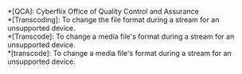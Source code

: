 *[QCA]: Cyberflix Office of Quality Control and Assurance  
*[Transcoding]: To change the file format during a stream for an unsupported device.  
*[Transcode]: To change a media file's format during a stream for an unsupported device.  
*[transcode]: To change a media file's format during a stream for an unsupported device.  
